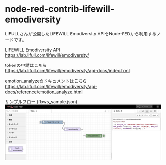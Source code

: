 # node-red-contrib-lifewill-emodiversity

LIFULLさんが公開したLIFEWILL Emodiversity APIをNode-REDから利用するノードです。  

LIFEWILL Emodiversity API  
https://lab.lifull.com/lifewill/emodiversity/

tokenの申請はこちら  
https://lab.lifull.com/lifewill/emodiversity/api-docs/index.html

emotion_analyzeのドキュメントはこちら  
https://lab.lifull.com/lifewill/emodiversity/api-docs/reference/emotion_analyze.html

サンプルフロー (flows_sample.json)   
![sample_flow](https://github.com/kitazaki/node-red-contrib-lifewill-emodiversity/blob/main/sample.jpg)
